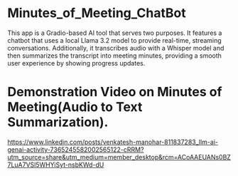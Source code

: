 # Minutes_of_Meeting_ChatBot
This app is a Gradio-based AI tool that serves two purposes. It features a chatbot that uses a local Llama 3.2 model to provide real-time, streaming conversations. Additionally, it transcribes audio with a Whisper model and then summarizes the transcript into meeting minutes, providing a smooth user experience by showing progress updates.


# Demonstration Video on Minutes of Meeting(Audio to Text Summarization).
https://www.linkedin.com/posts/venkatesh-manohar-811837283_llm-ai-genai-activity-7365245582002565122-cRRM?utm_source=share&utm_medium=member_desktop&rcm=ACoAAEUANs0BZ7LuA7VSl5WHYiSyt-nsbKWd-dU
